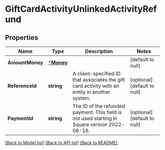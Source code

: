 # GiftCardActivityUnlinkedActivityRefund

## Properties
Name | Type | Description | Notes
------------ | ------------- | ------------- | -------------
**AmountMoney** | [***Money**](Money.md) |  | [default to null]
**ReferenceId** | **string** | A client-specified ID that associates the gift card activity with an entity in another system. | [optional] [default to null]
**PaymentId** | **string** | The ID of the refunded payment. This field is not used starting in Square version 2022-06-16. | [optional] [default to null]

[[Back to Model list]](../README.md#documentation-for-models) [[Back to API list]](../README.md#documentation-for-api-endpoints) [[Back to README]](../README.md)

